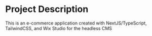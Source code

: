 # Project Description

This is an e-commerce application created with NextJS/TypeScript, TailwindCSS, and Wix Studio for the headless CMS
